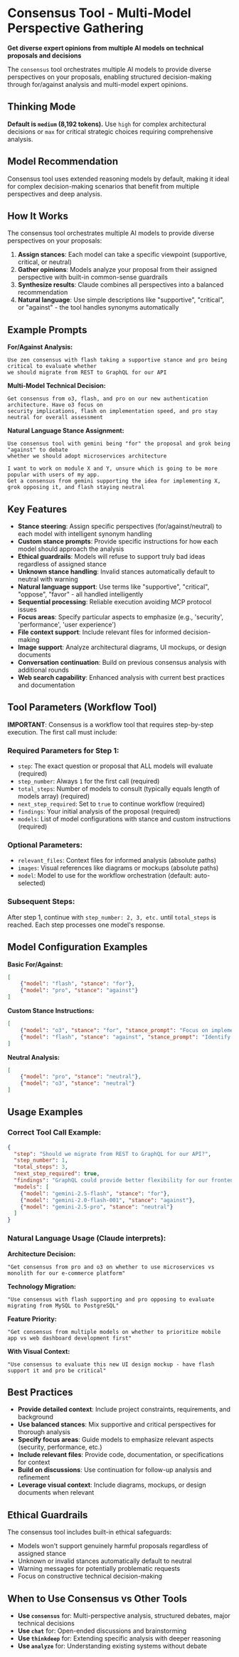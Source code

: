 # Consensus Tool - Multi-Model Perspective Gathering

**Get diverse expert opinions from multiple AI models on technical proposals and decisions**

The `consensus` tool orchestrates multiple AI models to provide diverse perspectives on your proposals, enabling structured decision-making through for/against analysis and multi-model expert opinions.

## Thinking Mode

**Default is `medium` (8,192 tokens).** Use `high` for complex architectural decisions or `max` for critical strategic choices requiring comprehensive analysis.

## Model Recommendation

Consensus tool uses extended reasoning models by default, making it ideal for complex decision-making scenarios that benefit from multiple perspectives and deep analysis.

## How It Works

The consensus tool orchestrates multiple AI models to provide diverse perspectives on your proposals:

1. **Assign stances**: Each model can take a specific viewpoint (supportive, critical, or neutral)
2. **Gather opinions**: Models analyze your proposal from their assigned perspective with built-in common-sense guardrails
3. **Synthesize results**: Claude combines all perspectives into a balanced recommendation
4. **Natural language**: Use simple descriptions like "supportive", "critical", or "against" - the tool handles synonyms automatically

## Example Prompts

**For/Against Analysis:**
```
Use zen consensus with flash taking a supportive stance and pro being critical to evaluate whether 
we should migrate from REST to GraphQL for our API
```

**Multi-Model Technical Decision:**
```
Get consensus from o3, flash, and pro on our new authentication architecture. Have o3 focus on 
security implications, flash on implementation speed, and pro stay neutral for overall assessment
```

**Natural Language Stance Assignment:**
```
Use consensus tool with gemini being "for" the proposal and grok being "against" to debate 
whether we should adopt microservices architecture
```

```
I want to work on module X and Y, unsure which is going to be more popular with users of my app. 
Get a consensus from gemini supporting the idea for implementing X, grok opposing it, and flash staying neutral
```

## Key Features

- **Stance steering**: Assign specific perspectives (for/against/neutral) to each model with intelligent synonym handling
- **Custom stance prompts**: Provide specific instructions for how each model should approach the analysis
- **Ethical guardrails**: Models will refuse to support truly bad ideas regardless of assigned stance
- **Unknown stance handling**: Invalid stances automatically default to neutral with warning
- **Natural language support**: Use terms like "supportive", "critical", "oppose", "favor" - all handled intelligently
- **Sequential processing**: Reliable execution avoiding MCP protocol issues
- **Focus areas**: Specify particular aspects to emphasize (e.g., 'security', 'performance', 'user experience')
- **File context support**: Include relevant files for informed decision-making
- **Image support**: Analyze architectural diagrams, UI mockups, or design documents
- **Conversation continuation**: Build on previous consensus analysis with additional rounds
- **Web search capability**: Enhanced analysis with current best practices and documentation

## Tool Parameters (Workflow Tool)

**IMPORTANT**: Consensus is a workflow tool that requires step-by-step execution. The first call must include:

### Required Parameters for Step 1:
- `step`: The exact question or proposal that ALL models will evaluate (required)
- `step_number`: Always `1` for the first call (required)
- `total_steps`: Number of models to consult (typically equals length of models array) (required)  
- `next_step_required`: Set to `true` to continue workflow (required)
- `findings`: Your initial analysis of the proposal (required)
- `models`: List of model configurations with stance and custom instructions (required)

### Optional Parameters:
- `relevant_files`: Context files for informed analysis (absolute paths)
- `images`: Visual references like diagrams or mockups (absolute paths)
- `model`: Model to use for the workflow orchestration (default: auto-selected)

### Subsequent Steps:
After step 1, continue with `step_number: 2, 3, etc.` until `total_steps` is reached. Each step processes one model's response.

## Model Configuration Examples

**Basic For/Against:**
```json
[
    {"model": "flash", "stance": "for"},
    {"model": "pro", "stance": "against"}
]
```

**Custom Stance Instructions:**
```json
[
    {"model": "o3", "stance": "for", "stance_prompt": "Focus on implementation benefits and user value"},
    {"model": "flash", "stance": "against", "stance_prompt": "Identify potential risks and technical challenges"}
]
```

**Neutral Analysis:**
```json
[
    {"model": "pro", "stance": "neutral"},
    {"model": "o3", "stance": "neutral"}
]
```

## Usage Examples

### **Correct Tool Call Example:**

```json
{
  "step": "Should we migrate from REST to GraphQL for our API?",
  "step_number": 1,
  "total_steps": 3,
  "next_step_required": true,
  "findings": "GraphQL could provide better flexibility for our frontend teams and reduce over-fetching, but introduces complexity and learning curve. Need to evaluate trade-offs between developer experience, performance, and maintenance overhead.",
  "models": [
    {"model": "gemini-2.5-flash", "stance": "for"},
    {"model": "gemini-2.0-flash-001", "stance": "against"}, 
    {"model": "gemini-2.5-pro", "stance": "neutral"}
  ]
}
```

### **Natural Language Usage (Claude interprets):**

**Architecture Decision:**
```
"Get consensus from pro and o3 on whether to use microservices vs monolith for our e-commerce platform"
```

**Technology Migration:**
```
"Use consensus with flash supporting and pro opposing to evaluate migrating from MySQL to PostgreSQL"
```

**Feature Priority:**
```
"Get consensus from multiple models on whether to prioritize mobile app vs web dashboard development first"
```

**With Visual Context:**
```
"Use consensus to evaluate this new UI design mockup - have flash support it and pro be critical"
```

## Best Practices

- **Provide detailed context**: Include project constraints, requirements, and background
- **Use balanced stances**: Mix supportive and critical perspectives for thorough analysis
- **Specify focus areas**: Guide models to emphasize relevant aspects (security, performance, etc.)
- **Include relevant files**: Provide code, documentation, or specifications for context
- **Build on discussions**: Use continuation for follow-up analysis and refinement
- **Leverage visual context**: Include diagrams, mockups, or design documents when relevant

## Ethical Guardrails

The consensus tool includes built-in ethical safeguards:
- Models won't support genuinely harmful proposals regardless of assigned stance
- Unknown or invalid stances automatically default to neutral
- Warning messages for potentially problematic requests
- Focus on constructive technical decision-making

## When to Use Consensus vs Other Tools

- **Use `consensus`** for: Multi-perspective analysis, structured debates, major technical decisions
- **Use `chat`** for: Open-ended discussions and brainstorming
- **Use `thinkdeep`** for: Extending specific analysis with deeper reasoning
- **Use `analyze`** for: Understanding existing systems without debate
